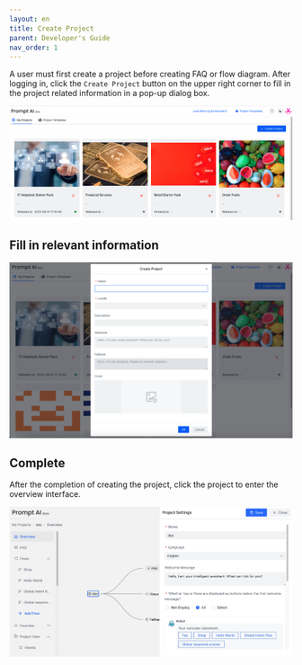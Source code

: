 ```yaml
---
layout: en
title: Create Project
parent: Developer's Guide
nav_order: 1
---
```

A user must first create a project before creating FAQ or flow diagram. After logging in, click the `Create Project` button on the upper right corner to fill in the project related information in a pop-up dialog box.

![project-create](/assets/images/tutorial/project_list.jpg)

## Fill in relevant information
![project-create-detail](/assets/images/tutorial/project_create.jpg)


## Complete
After the completion of creating the project, click the project to enter the overview interface.

![project-main-view](/assets/images/tutorial/project_overview_edit_project.jpg)
